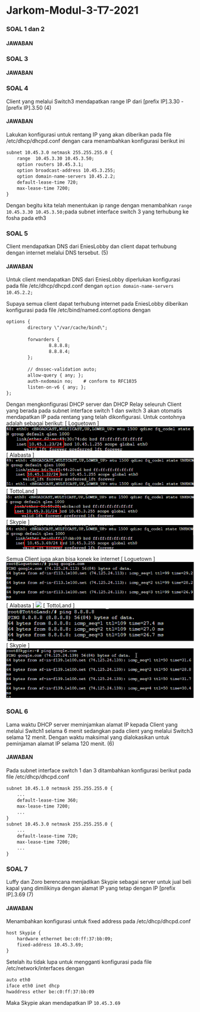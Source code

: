 # Jarkom-Modul-3-T7-2021
### SOAL 1 dan 2

#### JAWABAN

### SOAL 3

#### JAWABAN

### SOAL 4
Client yang melalui Switch3 mendapatkan range IP dari [prefix IP].3.30 - [prefix IP].3.50 (4)
#### JAWABAN
Lakukan konfigurasi untuk rentang IP yang akan diberikan pada file  /etc/dhcp/dhcpd.conf dengan cara menambahkan konfigurasi berikut ini 
```
subnet 10.45.3.0 netmask 255.255.255.0 {
    range  10.45.3.30 10.45.3.50;
    option routers 10.45.3.1;
    option broadcast-address 10.45.3.255;
    option domain-name-servers 10.45.2.2;
    default-lease-time 720;
    max-lease-time 7200;
}
```

Dengan begitu kita telah menentukan ip range  dengan menambahkan ```range  10.45.3.30 10.45.3.50;```pada subnet interface switch 3 yang terhubung ke fosha pada eth3

### SOAL 5
Client mendapatkan DNS dari EniesLobby dan client dapat terhubung dengan internet melalui DNS tersebut. (5)
#### JAWABAN
Untuk client mendapatkan DNS dari EniesLobby diperlukan konfigurasi pada file /etc/dhcp/dhcpd.conf dengan ```option domain-name-servers 10.45.2.2;```

Supaya semua client dapat terhubung internet pada EniesLobby diberikan konfigurasi pada file /etc/bind/named.conf.options dengan
```
options {
        directory \"/var/cache/bind\";

        forwarders {
                8.8.8.8;
                8.8.8.4;
        };

        // dnssec-validation auto;
        allow-query { any; };
        auth-nxdomain no;    # conform to RFC1035
        listen-on-v6 { any; };
};
```
Dengan mengkonfigurasi DHCP server dan DHCP Relay seleuruh Client yang berada pada subnet interface switch 1 dan switch 3 akan otomatis mendapatkan IP pada rentang yang telah dikonfigurasi. Untuk contohnya adalah sebagai berikut:
[ Loguetown ]
![](image/loguetown-5.png)
[ Alabasta ]
![](image/alabasta-5.png)
[ TottoLand ]
![](image/Totoland-5.png)
[ Skypie ]
![](image/skypie-5.png)

Semua Client juga akan bisa konek ke internet
[ Loguetown ]
![](image/loguetown-test.png)
[ Alabasta ]
![](image/alabasta.png)
[ TottoLand ]
![](image/Totoland-test.png)
[ Skypie ]
![](image/skypie-test.png)

### SOAL 6
Lama waktu DHCP server meminjamkan alamat IP kepada Client yang melalui Switch1 selama 6 menit sedangkan pada client yang melalui Switch3 selama 12 menit. Dengan waktu maksimal yang dialokasikan untuk peminjaman alamat IP selama 120 menit. (6)
#### JAWABAN
Pada subnet interface switch 1 dan 3 ditambahkan konfigurasi berikut pada file /etc/dhcp/dhcpd.conf
```
subnet 10.45.1.0 netmask 255.255.255.0 {
    ...
    default-lease-time 360; 
    max-lease-time 7200;
    ...
}
subnet 10.45.3.0 netmask 255.255.255.0 {
    ...
    default-lease-time 720;
    max-lease-time 7200;
    ...
}
```

### SOAL 7
Luffy dan Zoro berencana menjadikan Skypie sebagai server untuk jual beli kapal yang dimilikinya dengan alamat IP yang tetap dengan IP [prefix IP].3.69 (7)
#### JAWABAN
Menambahkan konfigurasi untuk fixed address pada /etc/dhcp/dhcpd.conf
```
host Skypie {
    hardware ethernet be:c0:ff:37:bb:09;
    fixed-address 10.45.3.69;
}
```
Setelah itu tidak lupa untuk mengganti konfigurasi pada file /etc/network/interfaces dengan 
```
auto eth0
iface eth0 inet dhcp
hwaddress ether be:c0:ff:37:bb:09
```
Maka Skypie akan mendapatkan IP ```10.45.3.69```